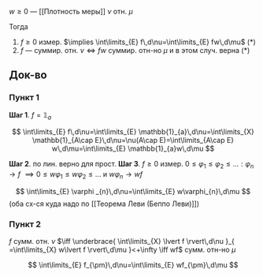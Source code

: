 $w\geqslant 0$ — [[Плотность меры]] $\nu$ отн. $\mu$

Тогда 
1. $f\geqslant 0$ измер. $\implies \int\limits_{E} f\,d\nu=\int\limits_{E} fw\,d\mu$ (\*)
2. $f$ — суммир. отн. $\nu\iff fw$ суммир. отн-но $\mu$ и в этом случ. верна $(*)$
## Док-во

### Пункт 1

**Шаг 1**. $f=\mathbb{1}_{a}$

$$
\int\limits_{E} f\,d\nu=\int\limits_{E} \mathbb{1}_{a}\,d\nu=\int\limits_{X} \mathbb{1}_{A\cap E}\,d\nu=\nu(A\cap E)=\int\limits_{A\cap E} w\,d\mu=\int\limits_{E} \mathbb{1}_{a}w\,d\mu
$$

**Шаг 2**. по лин. верно для прост.
**Шаг 3**. $f\geqslant 0$ измер. $0\leqslant\varphi_{1}\leqslant \varphi_{2}\leqslant\dots: \varphi _n\to f$ $\implies 0\leqslant w\varphi_{1}\leqslant w\varphi_{2}\leqslant \dots$ и $w\varphi_{n}\to wf$

$$
\int\limits_{E} \varphi _{n}\,d\nu=\int\limits_{E} w\varphi_{n}\,d\mu
$$
(оба сх-ся куда надо по [[Теорема Леви (Беппо Леви)]])

### Пункт 2

$f$ сумм. отн. $\nu$ $\iff \underbrace{ \int\limits_{X} \lvert f \rvert\,d\nu }_{ =\int\limits_{X} w\lvert f \rvert\,d\mu }<+\infty \iff wf$ сумм. отн-но $\mu$

$$
\int\limits_{E} f_{\pm}\,d\nu=\int\limits_{E} wf_{\pm}\,d\mu
$$
